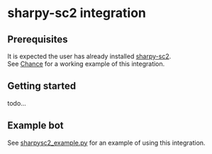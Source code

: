 # sharpy-sc2 integration

## Prerequisites 
It is expected the user has already installed [sharpy-sc2](https://github.com/DrInfy/sharpy-sc2).  
See [Chance](https://github.com/lladdy/chance-sc2) for a working example of this integration.

## Getting started
todo...

## Example bot
See [sharpysc2_example.py](../../examples/sharpysc2_example.py) for an example of using this integration.

